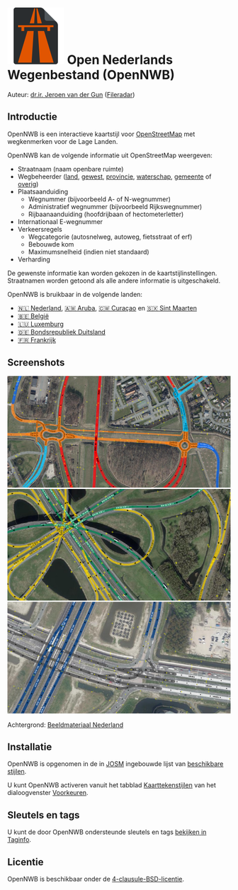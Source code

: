 ![](logo.svg) Open Nederlands Wegenbestand (OpenNWB)
====================================================

Auteur: [dr.ir. Jeroen van der Gun](https://jeroenvandergun.nl/) ([Fileradar](https://fileradar.nl/))

Introductie
-----------

OpenNWB is een interactieve kaartstijl voor [OpenStreetMap](https://www.openstreetmap.org/) met wegkenmerken voor de Lage Landen.

OpenNWB kan de volgende informatie uit OpenStreetMap weergeven:

* Straatnaam (naam openbare ruimte)
* Wegbeheerder ([land](road-operators/landen.md), [gewest](road-operators/gewesten.md), [provincie](road-operators/provincies.md), [waterschap](road-operators/waterschappen.md), [gemeente](road-operators/gemeenten.md) of [overig](road-operators/other.md))
* Plaatsaanduiding
  - Wegnummer (bijvoorbeeld A- of N-wegnummer)
  - Administratief wegnummer (bijvoorbeeld Rijkswegnummer)
  - Rijbaanaanduiding (hoofdrijbaan of hectometerletter)
* Internationaal E-wegnummer
* Verkeersregels
  - Wegcategorie (autosnelweg, autoweg, fietsstraat of erf)
  - Bebouwde kom
  - Maximumsnelheid (indien niet standaard)
* Verharding

De gewenste informatie kan worden gekozen in de kaartstijlinstellingen. Straatnamen worden getoond als alle andere informatie is uitgeschakeld.

OpenNWB is bruikbaar in de volgende landen:

* [🇳🇱 Nederland](countries/NL.md), [🇦🇼 Aruba](countries/AW.md), [🇨🇼 Curaçao](countries/CW.md) en [🇸🇽 Sint Maarten](countries/SX.md)
* [🇧🇪 België](countries/BE.md)
* [🇱🇺 Luxemburg](countries/LU.md)
* [🇩🇪 Bondsrepubliek Duitsland](countries/DE.md)
* [🇫🇷 Frankrijk](countries/FR.md)

Screenshots
-----------

![Wegbeheerder](screenshots/operator.png)
![Plaatsaanduiding](screenshots/place.png)
![Verkeersregels](screenshots/traffic.png)

Achtergrond: [Beeldmateriaal Nederland](https://www.beeldmateriaal.nl/bekijk-luchtfotos)

Installatie
-----------

OpenNWB is opgenomen in de in [JOSM](https://josm.openstreetmap.de/wiki/Nl%3AWikiStart) ingebouwde lijst van [beschikbare stijlen](https://josm.openstreetmap.de/wiki/Nl%3AStyles).

U kunt OpenNWB activeren vanuit het tabblad [Kaarttekenstijlen](https://josm.openstreetmap.de/wiki/Nl%3AHelp/Preferences/MapPaintPreference) van het dialoogvenster [Voorkeuren](https://josm.openstreetmap.de/wiki/Nl%3AHelp/Action/Preferences).

Sleutels en tags
----------------

U kunt de door OpenNWB ondersteunde sleutels en tags [bekijken in Taginfo](https://taginfo.openstreetmap.org/projects/opennwb#tags).

Licentie
--------

OpenNWB is beschikbaar onder de [4-clausule-BSD-licentie](LICENSE.md).

